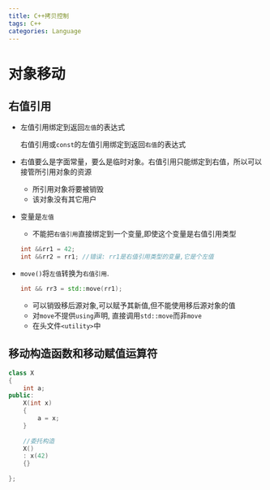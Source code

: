 ```yaml
---
title: C++拷贝控制
tags: C++
categories: Language
---
```


# 对象移动

## 右值引用

* 左值引用绑定到返回`左值`的表达式

  右值引用或`const`的左值引用绑定到返回`右值`的表达式

* 右值要么是字面常量，要么是临时对象。右值引用只能绑定到右值，所以可以接管所引用对象的资源

  * 所引用对象将要被销毁
  * 该对象没有其它用户

* 变量是`左值`

  * 不能把`右值引用`直接绑定到一个变量,即使这个变量是右值引用类型

  ```c++
  int &&rr1 = 42;
  int &&rr2 = rr1; //错误: rr1是右值引用类型的变量,它是个左值
  ```

* `move()`将`左值`转换为`右值引用`.

  ```c++
  int && rr3 = std::move(rr1);
  ```

  * 可以销毁移后源对象,可以赋予其新值,但不能使用移后源对象的值
  * 对`move`不提供`using`声明, 直接调用`std::move`而非`move`
  * 在头文件`<utility>`中

## 移动构造函数和移动赋值运算符

```c++
class X
{
    int a;
public:
    X(int x)
    {
        a = x;
    }
    
    //委托构造
    X()
    : x(42)
    {}
    
};
```

